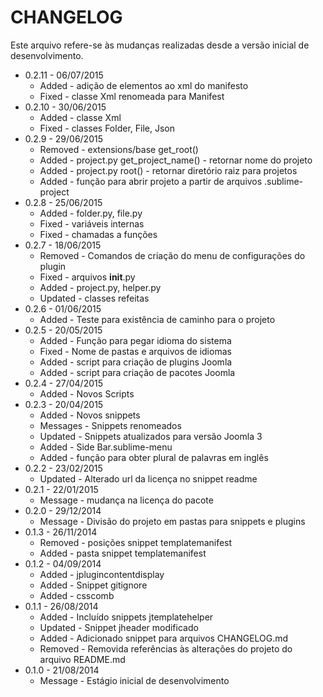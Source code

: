 CHANGELOG
=============

Este arquivo refere-se às mudanças realizadas desde a versão inicial de desenvolvimento.

* 0.2.11 - 06/07/2015
  * Added - adição de elementos ao xml do manifesto
  * Fixed - classe Xml renomeada para Manifest
* 0.2.10 - 30/06/2015
  * Added - classe Xml
  * Fixed - classes Folder, File, Json
* 0.2.9 - 29/06/2015
  * Removed - extensions/base get_root()
  * Added - project.py get_project_name() - retornar nome do projeto
  * Added - project.py root() - retornar diretório raiz para projetos
  * Added - função para abrir projeto a partir de arquivos .sublime-project
* 0.2.8 - 25/06/2015
  * Added - folder.py, file.py
  * Fixed - variáveis internas
  * Fixed - chamadas a funções
* 0.2.7 - 18/06/2015
  * Removed - Comandos de criação do menu de configurações do plugin
  * Fixed - arquivos __init__.py
  * Added - project.py, helper.py
  * Updated - classes refeitas
* 0.2.6 - 01/06/2015
  * Added - Teste para existência de caminho para o projeto
* 0.2.5 - 20/05/2015
  * Added - Função para pegar idioma do sistema
  * Fixed - Nome de pastas e arquivos de idiomas
  * Added - script para criação de plugins Joomla
  * Added - script para criação de pacotes Joomla
* 0.2.4 - 27/04/2015
  * Added - Novos Scripts
* 0.2.3 - 20/04/2015
  * Added - Novos snippets
  * Messages - Snippets renomeados
  * Updated - Snippets atualizados para versão Joomla 3
  * Added - Side Bar.sublime-menu
  * Added - função para obter plural de palavras em inglês
* 0.2.2 - 23/02/2015
  * Updated - Alterado url da licença no snippet readme
* 0.2.1 - 22/01/2015
  * Message - mudança na licença do pacote
* 0.2.0 - 29/12/2014
  * Message - Divisão do projeto em pastas para snippets e plugins
* 0.1.3 - 26/11/2014
  * Removed - posições snippet templatemanifest
  * Added - pasta snippet templatemanifest
* 0.1.2 - 04/09/2014
  * Added - jplugincontentdisplay
  * Added - Snippet gitignore
  * Added - csscomb
* 0.1.1 - 26/08/2014
  * Added - Incluído snippets jtemplatehelper
  * Updated - Snippet jheader modificado
  * Added - Adicionado snippet para arquivos CHANGELOG.md
  * Removed - Removida referências às alterações do projeto do arquivo README.md
* 0.1.0 - 21/08/2014
  * Message - Estágio inicial de desenvolvimento